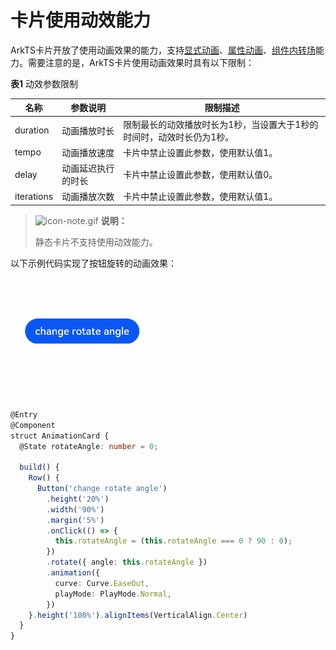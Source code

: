 # 卡片使用动效能力


ArkTS卡片开放了使用动画效果的能力，支持[显式动画](../reference/arkui-ts/ts-explicit-animation.md)、[属性动画](../reference/arkui-ts/ts-animatorproperty.md)、[组件内转场](../reference/arkui-ts/ts-transition-animation-component.md)能力。需要注意的是，ArkTS卡片使用动画效果时具有以下限制：


**表1** 动效参数限制

| 名称 | 参数说明 | 限制描述 |
| -------- | -------- | -------- |
| duration | 动画播放时长 | 限制最长的动效播放时长为1秒，当设置大于1秒的时间时，动效时长仍为1秒。 |
| tempo | 动画播放速度 | 卡片中禁止设置此参数，使用默认值1。 |
| delay | 动画延迟执行的时长 | 卡片中禁止设置此参数，使用默认值0。 |
| iterations | 动画播放次数 | 卡片中禁止设置此参数，使用默认值1。 |

>![icon-note.gif](public_sys-resources/icon-note.gif) **说明：**
>
>静态卡片不支持使用动效能力。

以下示例代码实现了按钮旋转的动画效果：  
![WidgetAnimation](figures/WidgetAnimation.gif)



```ts
@Entry
@Component
struct AnimationCard {
  @State rotateAngle: number = 0;

  build() {
    Row() {
      Button('change rotate angle')
        .height('20%')
        .width('90%')
        .margin('5%')
        .onClick(() => {
          this.rotateAngle = (this.rotateAngle === 0 ? 90 : 0);
        })
        .rotate({ angle: this.rotateAngle })
        .animation({
          curve: Curve.EaseOut,
          playMode: PlayMode.Normal,
        })
    }.height('100%').alignItems(VerticalAlign.Center)
  }
}
```
